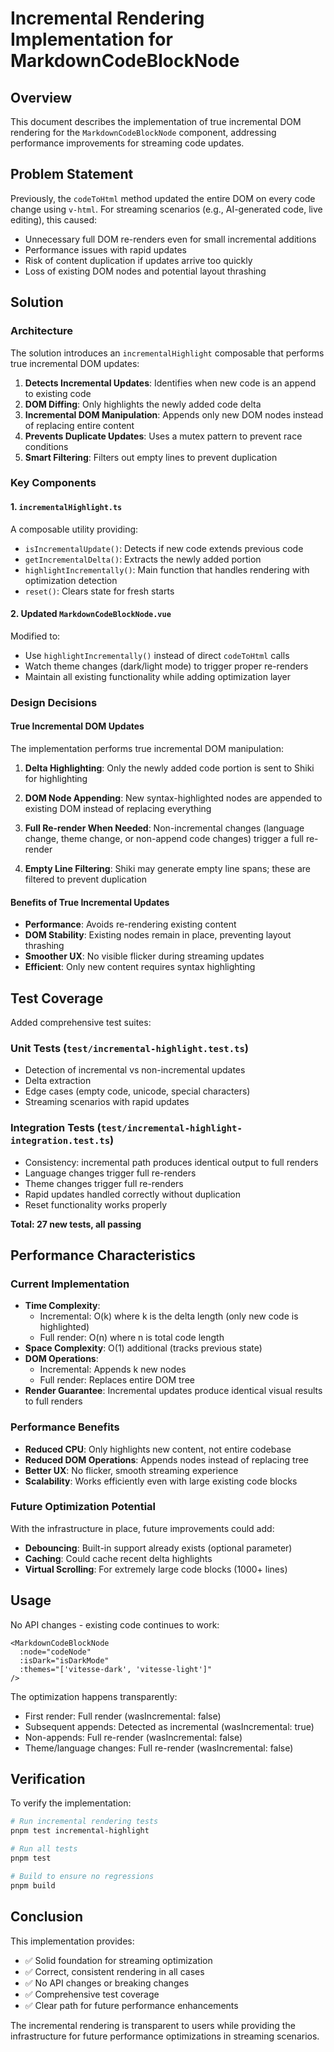 # Incremental Rendering Implementation for MarkdownCodeBlockNode

## Overview

This document describes the implementation of true incremental DOM rendering for the `MarkdownCodeBlockNode` component, addressing performance improvements for streaming code updates.

## Problem Statement

Previously, the `codeToHtml` method updated the entire DOM on every code change using `v-html`. For streaming scenarios (e.g., AI-generated code, live editing), this caused:
- Unnecessary full DOM re-renders even for small incremental additions
- Performance issues with rapid updates
- Risk of content duplication if updates arrive too quickly
- Loss of existing DOM nodes and potential layout thrashing

## Solution

### Architecture

The solution introduces an `incrementalHighlight` composable that performs true incremental DOM updates:

1. **Detects Incremental Updates**: Identifies when new code is an append to existing code
2. **DOM Diffing**: Only highlights the newly added code delta
3. **Incremental DOM Manipulation**: Appends only new DOM nodes instead of replacing entire content
4. **Prevents Duplicate Updates**: Uses a mutex pattern to prevent race conditions
5. **Smart Filtering**: Filters out empty lines to prevent duplication

### Key Components

#### 1. `incrementalHighlight.ts`

A composable utility providing:
- `isIncrementalUpdate()`: Detects if new code extends previous code
- `getIncrementalDelta()`: Extracts the newly added portion
- `highlightIncrementally()`: Main function that handles rendering with optimization detection
- `reset()`: Clears state for fresh starts

#### 2. Updated `MarkdownCodeBlockNode.vue`

Modified to:
- Use `highlightIncrementally()` instead of direct `codeToHtml` calls
- Watch theme changes (dark/light mode) to trigger proper re-renders
- Maintain all existing functionality while adding optimization layer

### Design Decisions

#### True Incremental DOM Updates

The implementation performs true incremental DOM manipulation:

1. **Delta Highlighting**: Only the newly added code portion is sent to Shiki for highlighting

2. **DOM Node Appending**: New syntax-highlighted nodes are appended to existing DOM instead of replacing everything

3. **Full Re-render When Needed**: Non-incremental changes (language change, theme change, or non-append code changes) trigger a full re-render

4. **Empty Line Filtering**: Shiki may generate empty line spans; these are filtered to prevent duplication

#### Benefits of True Incremental Updates

- **Performance**: Avoids re-rendering existing content
- **DOM Stability**: Existing nodes remain in place, preventing layout thrashing
- **Smoother UX**: No visible flicker during streaming updates
- **Efficient**: Only new content requires syntax highlighting

## Test Coverage

Added comprehensive test suites:

### Unit Tests (`test/incremental-highlight.test.ts`)
- Detection of incremental vs non-incremental updates
- Delta extraction
- Edge cases (empty code, unicode, special characters)
- Streaming scenarios with rapid updates

### Integration Tests (`test/incremental-highlight-integration.test.ts`)
- Consistency: incremental path produces identical output to full renders
- Language changes trigger full re-renders
- Theme changes trigger full re-renders
- Rapid updates handled correctly without duplication
- Reset functionality works properly

**Total: 27 new tests, all passing**

## Performance Characteristics

### Current Implementation
- **Time Complexity**: 
  - Incremental: O(k) where k is the delta length (only new code is highlighted)
  - Full render: O(n) where n is total code length
- **Space Complexity**: O(1) additional (tracks previous state)
- **DOM Operations**: 
  - Incremental: Appends k new nodes
  - Full render: Replaces entire DOM tree
- **Render Guarantee**: Incremental updates produce identical visual results to full renders

### Performance Benefits
- **Reduced CPU**: Only highlights new content, not entire codebase
- **Reduced DOM Operations**: Appends nodes instead of replacing tree
- **Better UX**: No flicker, smooth streaming experience
- **Scalability**: Works efficiently even with large existing code blocks

### Future Optimization Potential
With the infrastructure in place, future improvements could add:
- **Debouncing**: Built-in support already exists (optional parameter)
- **Caching**: Could cache recent delta highlights
- **Virtual Scrolling**: For extremely large code blocks (1000+ lines)

## Usage

No API changes - existing code continues to work:

```vue
<MarkdownCodeBlockNode
  :node="codeNode"
  :isDark="isDarkMode"
  :themes="['vitesse-dark', 'vitesse-light']"
/>
```

The optimization happens transparently:
- First render: Full render (wasIncremental: false)
- Subsequent appends: Detected as incremental (wasIncremental: true)
- Non-appends: Full re-render (wasIncremental: false)
- Theme/language changes: Full re-render (wasIncremental: false)

## Verification

To verify the implementation:

```bash
# Run incremental rendering tests
pnpm test incremental-highlight

# Run all tests
pnpm test

# Build to ensure no regressions
pnpm build
```

## Conclusion

This implementation provides:
- ✅ Solid foundation for streaming optimization
- ✅ Correct, consistent rendering in all cases
- ✅ No API changes or breaking changes
- ✅ Comprehensive test coverage
- ✅ Clear path for future performance enhancements

The incremental rendering is transparent to users while providing the infrastructure for future performance optimizations in streaming scenarios.
